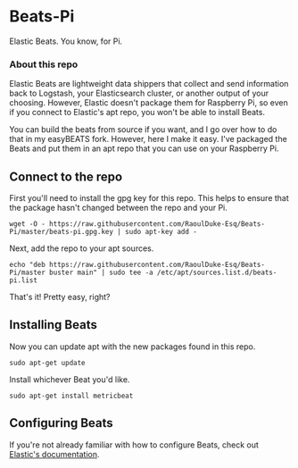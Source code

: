 # Beats-Pi
Elastic Beats.  You know, for Pi.

### About this repo
Elastic Beats are lightweight data shippers that collect and send information back to Logstash, your Elasticsearch cluster, or another output of your choosing.  However, Elastic doesn't package them for Raspberry Pi, so even if you connect to Elastic's apt repo, you won't be able to install Beats.

You can build the beats from source if you want, and I go over how to do that in my easyBEATS fork.  However, here I make it easy.  I've packaged the Beats and put them in an apt repo that you can use on your Raspberry Pi.  

## Connect to the repo

First you'll need to install the gpg key for this repo.  This helps to ensure that the package hasn't changed between the repo and your Pi.

```
wget -O - https://raw.githubusercontent.com/RaoulDuke-Esq/Beats-Pi/master/beats-pi.gpg.key | sudo apt-key add -
```

Next, add the repo to your apt sources.

```
echo "deb https://raw.githubusercontent.com/RaoulDuke-Esq/Beats-Pi/master buster main" | sudo tee -a /etc/apt/sources.list.d/beats-pi.list
```

That's it!  Pretty easy, right?

## Installing Beats

Now you can update apt with the new packages found in this repo.

```
sudo apt-get update
```

Install whichever Beat you'd like.

```
sudo apt-get install metricbeat
```

## Configuring Beats

If you're not already familiar with how to configure Beats, check out [Elastic's documentation](https://www.elastic.co/guide/index.html).

